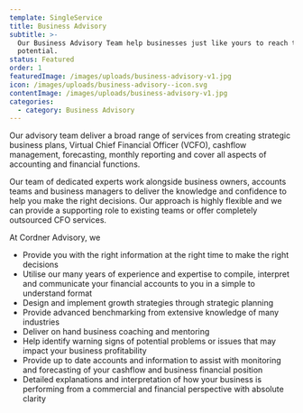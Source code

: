 ```yaml
---
template: SingleService
title: Business Advisory
subtitle: >-
  Our Business Advisory Team help businesses just like yours to reach their full
  potential.
status: Featured
order: 1
featuredImage: /images/uploads/business-advisory-v1.jpg
icon: /images/uploads/business-advisory--icon.svg
contentImage: /images/uploads/business-advisory-v1.jpg
categories:
  - category: Business Advisory
---
```

Our advisory team deliver a broad range of services from creating strategic business plans, Virtual Chief Financial Officer (VCFO), cashflow management, forecasting, monthly reporting and cover all aspects of accounting and financial functions.

Our team of dedicated experts work alongside business owners, accounts teams and business managers to deliver the knowledge and confidence to help you make the right decisions. Our approach is highly flexible and we can provide a supporting role to existing teams or offer completely outsourced CFO services.

At Cordner Advisory, we

* Provide you with the right information at the right time to make the right decisions
* Utilise our many years of experience and expertise to compile, interpret and communicate your financial accounts to you in a simple to understand format
* Design and implement growth strategies through strategic planning
* Provide advanced benchmarking from extensive knowledge of many industries
* Deliver on hand business coaching and mentoring
* ​Help identify warning signs of potential problems or issues that may impact your business profitability
* Provide up to date accounts and information to assist with monitoring and forecasting of your cashflow and business financial position
* Detailed explanations and interpretation of how your business is performing from a commercial and financial perspective with absolute clarity
